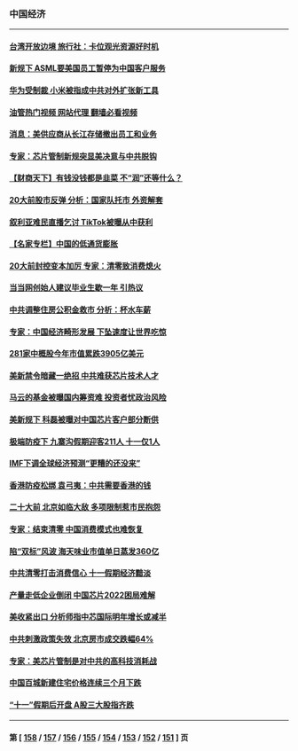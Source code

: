 ### 中国经济
---
#### [台湾开放边境 旅行社：卡位观光资源好时机](../../pages/ncid283/n13844392.md?10140045) 
#### [新规下 ASML要美国员工暂停为中国客户服务](../../pages/ncid283/n13844245.md?10140045) 
#### [华为受制裁 小米被指成中共对外扩张新工具](../../pages/ncid283/n13844067.md?10140045) 
#### [油管热门视频 网站代理 翻墙必看视频](http://209.222.30.114:81/youtube.html?10140045)
#### [消息：美供应商从长江存储撤出员工和业务](../../pages/ncid283/n13844051.md?10140045) 
#### [专家：芯片管制新规突显美决意与中共脱钩](../../pages/ncid283/n13844063.md?10140045) 
#### [【财商天下】有钱没钱都是韭菜 不“润”还等什么？](../../pages/ncid283/n13844028.md?10140045) 
#### [20大前股市反弹 分析：国家队托市 外资解套](../../pages/ncid283/n13843927.md?10140045) 
#### [叙利亚难民直播乞讨 TikTok被曝从中获利](../../pages/ncid283/n13843981.md?10140045) 
#### [【名家专栏】中国的低通货膨胀](../../pages/ncid283/n13843115.md?10140045) 
#### [20大前封控变本加厉 专家：清零致消费熄火](../../pages/ncid283/n13843919.md?10140045) 
#### [当当网创始人建议毕业生歇一年 引热议](../../pages/ncid283/n13843779.md?10140045) 
#### [中共调整住房公积金救市 分析：杯水车薪](../../pages/ncid283/n13843515.md?10140045) 
#### [专家：中国经济畸形发展 下坠速度让世界吃惊](../../pages/ncid283/n13843202.md?10140045) 
#### [281家中概股今年市值累跌3905亿美元](../../pages/ncid283/n13843364.md?10140045) 
#### [美新禁令暗藏一绝招 中共难获芯片技术人才](../../pages/ncid283/n13843315.md?10140045) 
#### [马云的基金被曝国内筹资难 投资者忧政治风险](../../pages/ncid283/n13843312.md?10140045) 
#### [美新规下 科磊被曝对中国芯片客户部分断供](../../pages/ncid283/n13843301.md?10140045) 
#### [极端防疫下 九寨沟假期迎客211人 十一仅1人](../../pages/ncid283/n13843300.md?10140045) 
#### [IMF下调全球经济预测“更糟的还没来”](../../pages/ncid283/n13843243.md?10140045) 
#### [香港防疫松绑 袁弓夷：中共需要香港的钱](../../pages/ncid283/n13842926.md?10140045) 
#### [二十大前 北京如临大敌 多项限制惹市民抱怨](../../pages/ncid283/n13843099.md?10140045) 
#### [专家：结束清零 中国消费模式也难恢复](../../pages/ncid283/n13842825.md?10140045) 
#### [陷“双标”风波 海天味业市值单日蒸发360亿](../../pages/ncid283/n13842867.md?10140045) 
#### [中共清零打击消费信心 十一假期经济黯淡](../../pages/ncid283/n13842590.md?10140045) 
#### [产量走低企业倒闭 中国芯片2022困局难解](../../pages/ncid283/n13842222.md?10140045) 
#### [美收紧出口 分析师指中芯国际明年增长或减半](../../pages/ncid283/n13842512.md?10140045) 
#### [中共刺激政策失效 北京房市成交跌幅64%](../../pages/ncid283/n13842218.md?10140045) 
#### [专家：美芯片管制是对中共的高科技消耗战](../../pages/ncid283/n13842316.md?10140045) 
#### [中国百城新建住宅价格连续三个月下跌](../../pages/ncid283/n13842200.md?10140045) 
#### [“十一”假期后开盘 A股三大股指齐跌](../../pages/ncid283/n13842294.md?10140045) 

---
#### 第 [ [158](./158.md?10140045) / [157](./157.md?10140045) / [156](./156.md?10140045) / [155](./155.md?10140045) / [154](./154.md?10140045) / [153](./153.md?10140045) / [152](./152.md?10140045) / [151](./151.md?10140045) ] 页
